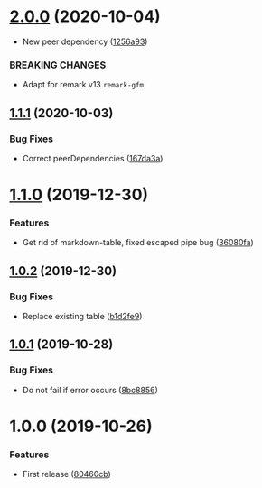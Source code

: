 # [2.0.0](https://github.com/unlight/remark-package-dependencies/compare/v1.1.0...v2.0.0) (2020-10-04)


* New peer dependency ([1256a93](https://github.com/unlight/remark-package-dependencies/commit/1256a934ee5f103cdbb67880cfe64afce9cb1154))


### BREAKING CHANGES

* Adapt for remark v13 `remark-gfm`

## [1.1.1](https://github.com/unlight/remark-package-dependencies/compare/v1.1.0...v1.1.1) (2020-10-03)


### Bug Fixes

* Correct peerDependencies ([167da3a](https://github.com/unlight/remark-package-dependencies/commit/167da3ae1a5f449082afc49512c7c887eaa599a5))

# [1.1.0](https://github.com/unlight/remark-package-dependencies/compare/v1.0.2...v1.1.0) (2019-12-30)


### Features

* Get rid of markdown-table, fixed escaped pipe bug ([36080fa](https://github.com/unlight/remark-package-dependencies/commit/36080fad094db9d8a98c5709310064e6e0c88ed6))

## [1.0.2](https://github.com/unlight/remark-package-dependencies/compare/v1.0.1...v1.0.2) (2019-12-30)


### Bug Fixes

* Replace existing table ([b1d2fe9](https://github.com/unlight/remark-package-dependencies/commit/b1d2fe97f1ab07805acdd130df043976724b46fe))

## [1.0.1](https://github.com/unlight/remark-package-dependencies/compare/v1.0.0...v1.0.1) (2019-10-28)


### Bug Fixes

* Do not fail if error occurs ([8bc8856](https://github.com/unlight/remark-package-dependencies/commit/8bc8856d8d0223cd1bf7f16261796cbf1223562f))

# 1.0.0 (2019-10-26)


### Features

* First release ([80460cb](https://github.com/unlight/remark-package-dependencies/commit/80460cb64c02cd9bf0b593dc50e4322318950863))

